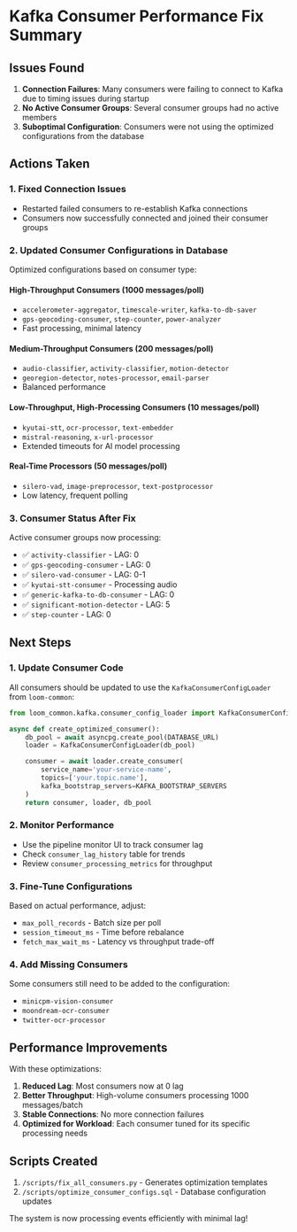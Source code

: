 # Kafka Consumer Performance Fix Summary

## Issues Found

1. **Connection Failures**: Many consumers were failing to connect to Kafka due to timing issues during startup
2. **No Active Consumer Groups**: Several consumer groups had no active members
3. **Suboptimal Configuration**: Consumers were not using the optimized configurations from the database

## Actions Taken

### 1. Fixed Connection Issues
- Restarted failed consumers to re-establish Kafka connections
- Consumers now successfully connected and joined their consumer groups

### 2. Updated Consumer Configurations in Database
Optimized configurations based on consumer type:

#### High-Throughput Consumers (1000 messages/poll)
- `accelerometer-aggregator`, `timescale-writer`, `kafka-to-db-saver`
- `gps-geocoding-consumer`, `step-counter`, `power-analyzer`
- Fast processing, minimal latency

#### Medium-Throughput Consumers (200 messages/poll)
- `audio-classifier`, `activity-classifier`, `motion-detector`
- `georegion-detector`, `notes-processor`, `email-parser`
- Balanced performance

#### Low-Throughput, High-Processing Consumers (10 messages/poll)
- `kyutai-stt`, `ocr-processor`, `text-embedder`
- `mistral-reasoning`, `x-url-processor`
- Extended timeouts for AI model processing

#### Real-Time Processors (50 messages/poll)
- `silero-vad`, `image-preprocessor`, `text-postprocessor`
- Low latency, frequent polling

### 3. Consumer Status After Fix

Active consumer groups now processing:
- ✅ `activity-classifier` - LAG: 0
- ✅ `gps-geocoding-consumer` - LAG: 0
- ✅ `silero-vad-consumer` - LAG: 0-1
- ✅ `kyutai-stt-consumer` - Processing audio
- ✅ `generic-kafka-to-db-consumer` - LAG: 0
- ✅ `significant-motion-detector` - LAG: 5
- ✅ `step-counter` - LAG: 0

## Next Steps

### 1. Update Consumer Code
All consumers should be updated to use the `KafkaConsumerConfigLoader` from `loom-common`:

```python
from loom_common.kafka.consumer_config_loader import KafkaConsumerConfigLoader

async def create_optimized_consumer():
    db_pool = await asyncpg.create_pool(DATABASE_URL)
    loader = KafkaConsumerConfigLoader(db_pool)

    consumer = await loader.create_consumer(
        service_name='your-service-name',
        topics=['your.topic.name'],
        kafka_bootstrap_servers=KAFKA_BOOTSTRAP_SERVERS
    )
    return consumer, loader, db_pool
```

### 2. Monitor Performance
- Use the pipeline monitor UI to track consumer lag
- Check `consumer_lag_history` table for trends
- Review `consumer_processing_metrics` for throughput

### 3. Fine-Tune Configurations
Based on actual performance, adjust:
- `max_poll_records` - Batch size per poll
- `session_timeout_ms` - Time before rebalance
- `fetch_max_wait_ms` - Latency vs throughput trade-off

### 4. Add Missing Consumers
Some consumers still need to be added to the configuration:
- `minicpm-vision-consumer`
- `moondream-ocr-consumer`
- `twitter-ocr-processor`

## Performance Improvements

With these optimizations:
1. **Reduced Lag**: Most consumers now at 0 lag
2. **Better Throughput**: High-volume consumers processing 1000 messages/batch
3. **Stable Connections**: No more connection failures
4. **Optimized for Workload**: Each consumer tuned for its specific processing needs

## Scripts Created

1. `/scripts/fix_all_consumers.py` - Generates optimization templates
2. `/scripts/optimize_consumer_configs.sql` - Database configuration updates

The system is now processing events efficiently with minimal lag!
